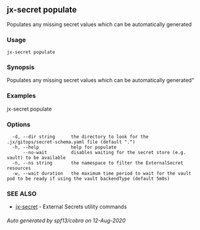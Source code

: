 ## jx-secret populate

Populates any missing secret values which can be automatically generated

### Usage

```
jx-secret populate
```

### Synopsis

Populates any missing secret values which can be automatically generated"

### Examples

  jx-secret populate

### Options

```
  -d, --dir string      the directory to look for the .jx/gitops/secret-schema.yaml file (default ".")
  -h, --help            help for populate
      --no-wait         disables waiting for the secret store (e.g. vault) to be available
  -n, --ns string       the namespace to filter the ExternalSecret resources
  -w, --wait duration   the maximum time period to wait for the vault pod to be ready if using the vault backendType (default 5m0s)
```

### SEE ALSO

* [jx-secret](jx-secret.md)	 - External Secrets utility commands

###### Auto generated by spf13/cobra on 12-Aug-2020
